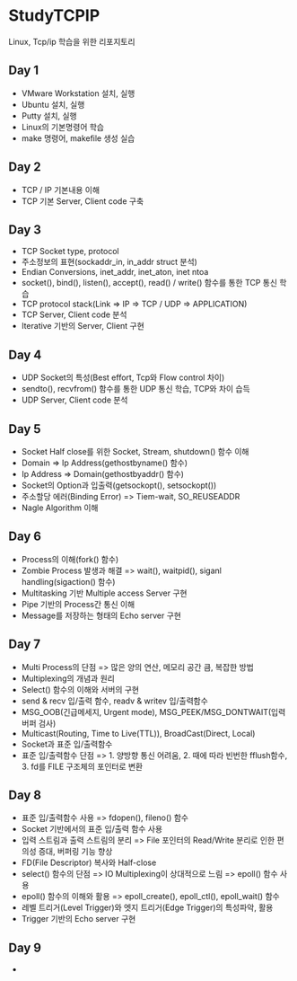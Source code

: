 # StudyTCPIP
Linux, Tcp/ip 학습을 위한 리포지토리

## Day 1
  - VMware Workstation 설치, 실행
  - Ubuntu 설치, 실행
  - Putty 설치, 실행
  - Linux의 기본명령어 학습
  - make 명령어, makefile 생성 실습

## Day 2
  - TCP / IP 기본내용 이해
  - TCP 기본 Server, Client code 구축
  
## Day 3
  - TCP Socket type, protocol
  - 주소정보의 표현(sockaddr_in, in_addr struct 분석)
  - Endian Conversions, inet_addr, inet_aton, inet ntoa
  - socket(), bind(), listen(), accept(), read() / write() 함수를 통한 TCP 통신 학습
  - TCP protocol stack(Link => IP => TCP / UDP => APPLICATION)
  - TCP Server, Client code 분석
  - lterative 기반의 Server, Client 구현

## Day 4
  - UDP Socket의 특성(Best effort, Tcp와 Flow control 차이)
  - sendto(), recvfrom() 함수를 통한 UDP 통신 학습, TCP와 차이 습득
  - UDP Server, Client code 분석

## Day 5
  - Socket Half close를 위한 Socket, Stream, shutdown() 함수 이해
  - Domain => Ip Address(gethostbyname() 함수)
  - Ip Address => Domain(gethostbyaddr() 함수)
  - Socket의 Option과 입출력(getsockopt(), setsockopt())
  - 주소할당 에러(Binding Error) => Tiem-wait, SO_REUSEADDR
  - Nagle Algorithm 이해

## Day 6
  - Process의 이해(fork() 함수)
  - Zombie Process 발생과 해결 => wait(), waitpid(), siganl handling(sigaction() 함수)
  - Multitasking 기반 Multiple access Server 구현
  - Pipe 기반의 Process간 통신 이해
  - Message를 저장하는 형태의 Echo server 구현

## Day 7
  - Multi Process의 단점 => 많은 양의 연산, 메모리 공간 큼, 복잡한 방법
  - Multiplexing의 개념과 원리
  - Select() 함수의 이해와 서버의 구현
  - send & recv 입/출력 함수, readv & writev 입/출력함수
  - MSG_OOB(긴급메세지, Urgent mode), MSG_PEEK/MSG_DONTWAIT(입력버퍼 검사)
  - Multicast(Routing, Time to Live(TTL)), BroadCast(Direct, Local) 
  - Socket과 표준 입/출력함수
  - 표준 입/출력함수 단점 => 1. 양방향 통신 어려움, 2. 때에 따라 빈번한 fflush함수, 3. fd를 FILE 구조체의 포인터로 변환
  
## Day 8
  - 표준 입/출력함수 사용 => fdopen(), fileno() 함수
  - Socket 기반에서의 표준 입/출력 함수 사용
  - 입력 스트림과 출력 스트림의 분리 => File 포인터의 Read/Write 분리로 인한 편의성 증대, 버퍼링 기능 향상
  - FD(File Descriptor) 복사와 Half-close
  - select() 함수의 단점 => IO Multiplexing이 상대적으로 느림 => epoll() 함수 사용
  - epoll() 함수의 이해와 활용 => epoll_create(), epoll_ctl(), epoll_wait() 함수
  - 레벨 트리거(Level Trigger)와 엣지 트리거(Edge Trigger)의 특성파악, 활용
  - Trigger 기반의 Echo server 구현

## Day 9
  -
